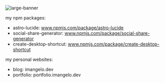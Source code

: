 ![large-banner](https://github.com/michelangelo-valderrama/michelangelo-valderrama/assets/135858738/068a1067-7be7-4f47-bd40-950b7683662b)

my npm packages:
 - astro-lucide: www.npmjs.com/package/astro-lucide
 - social-share-generator: www.npmjs.com/package/social-share-generator
 - create-desktop-shortcut: www.npmjs.com/package/create-desktop-shortcut

my personal websites:
 - blog: imangelo.dev
 - portfolio: portfolio.imangelo.dev
